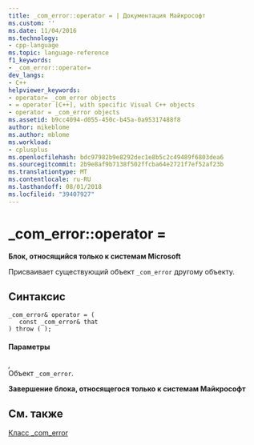 ```yaml
---
title: _com_error::operator = | Документация Майкрософт
ms.custom: ''
ms.date: 11/04/2016
ms.technology:
- cpp-language
ms.topic: language-reference
f1_keywords:
- _com_error::operator=
dev_langs:
- C++
helpviewer_keywords:
- operator= _com_error objects
- = operator [C++], with specific Visual C++ objects
- operator = _com_error objects
ms.assetid: b9cc4094-d055-450c-b45a-0a95317488f8
author: mikeblome
ms.author: mblome
ms.workload:
- cplusplus
ms.openlocfilehash: bdc97982b9e8292dec1e8b5c2c49489f6803dea6
ms.sourcegitcommit: 2b9e8af9b7138f502ffcba64e2721f7ef52af23b
ms.translationtype: MT
ms.contentlocale: ru-RU
ms.lasthandoff: 08/01/2018
ms.locfileid: "39407927"
---
```

# <a name="comerroroperator-"></a>_com_error::operator =
**Блок, относящийся только к системам Microsoft**  
  
 Присваивает существующий объект `_com_error` другому объекту.  
  
## <a name="syntax"></a>Синтаксис  
  
```  
_com_error& operator = (  
   const _com_error& that   
) throw ( );  
```  
  
#### <a name="parameters"></a>Параметры  
 *,*  
 Объект `_com_error`.  
  
 **Завершение блока, относящегося только к системам Майкрософт**  
  
## <a name="see-also"></a>См. также  
 [Класс _com_error](../cpp/com-error-class.md)